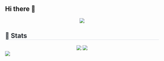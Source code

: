## Hi there 👋

<div align= "center">
    <img src="https://capsule-render.vercel.app/api?type=wave&color=#b897ff&height=120&text=&animation=&fontColor=000000&fontSize=70" />
    </div>
    <div style="text-align: left;"> 
    <h2 style="border-bottom: 1px solid #d8dee4; color: #282d33;"> 🏅 Stats </h2> <div align= "center"> <img src="https://github-readme-stats.vercel.app/api?username=HerbMoon&bg_color=180,00000000,00ff04&title_color=ffffff&text_color=ffffff"
         /> <img src="https://github-readme-stats.vercel.app/api/top-langs/?username=HerbMoon&layout=compact&bg_color=180,00000000,00ff04&title_color=ffffff&text_color=ffffff"
           /> </div> 
    </div>
    
<img src="https://ghchart.rshah.org/219138/mogamun"/>
<!--
**mogamun/mogamun** is a ✨ _special_ ✨ repository because its `README.md` (this file) appears on your GitHub profile.

Here are some ideas to get you started:

- 🔭 I’m currently working on ...
- 🌱 I’m currently learning ...
- 👯 I’m looking to collaborate on ...
- 🤔 I’m looking for help with ...
- 💬 Ask me about ...
- 📫 How to reach me: ...
- 😄 Pronouns: ...
- ⚡ Fun fact: ...
-->
